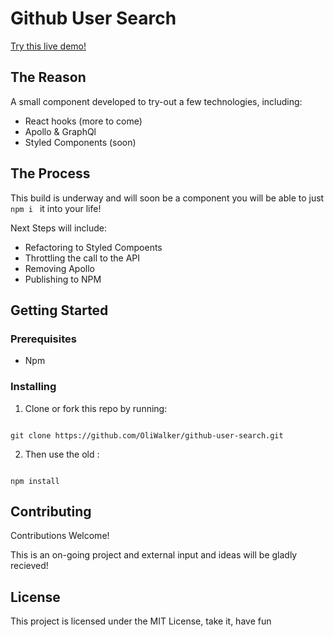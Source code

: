 
# Github User Search

[Try this live demo!](https://githubusersearch.oliwalker.me)

## The Reason
A small component developed to try-out a few technologies, including: 
* React hooks (more to come)
* Apollo & GraphQl
* Styled Components (soon)

## The Process

This build is underway and will soon be a component you will be able to just ```npm i ``` it into your life!

Next Steps will include: 
* Refactoring to Styled Compoents
* Throttling the call to the API
* Removing Apollo
* Publishing to NPM
  

## Getting Started

  

### Prerequisites

- Npm


### Installing

  

1. Clone or fork this repo by running:

``` 

git clone https://github.com/OliWalker/github-user-search.git 

```

2. Then use the old :

  

```

npm install

```

## Contributing

  

Contributions Welcome!

  

This is an on-going project and external input and ideas will be gladly recieved!

  

## License

  

This project is licensed under the MIT License, take it, have fun